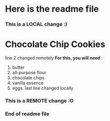 # Here is the readme file

### This is a LOCAL change :)
# Chocolate Chip Cookies
line 2 changed remotely
**For this, you will need** :
1. butter
2. all-purpose flour
3. chocolate chips
4. vanilla essence
5. eggs.
last line changed locally
### This is a REMOTE change :O

### End of readme file